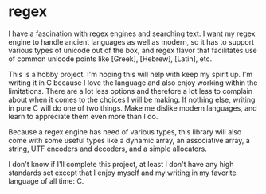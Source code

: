 # regex

I have a fascination with regex engines and searching text. I want my regex engine to handle ancient languages as well as modern, so it has to support various types of unicode out of the box, and regex flavor that facilitates use of common unicode points like [Greek], [Hebrew], [Latin], etc.

This is a hobby project. I'm hoping this will help with keep my spirit up. I'm writing it in C because I love the language and also enjoy working within the limitations. There are a lot less options and therefore a lot less to complain about when it comes to the choices I will be making. If nothing else, writing in pure C will do one of two things. Make me dislike modern languages, and learn to appreciate them even more than I do.

Because a regex engine has need of various types, this library will also come with some useful types like a dynamic array, an associative array, a string, UTF encoders and decoders, and a simple allocators.

I don't know if I'll complete this project, at least I don't have any high standards set except that I enjoy myself and my writing in my favorite language of all time: C.
